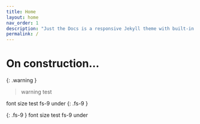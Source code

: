 ```yaml
---
title: Home
layout: home
nav_order: 1
description: "Just the Docs is a responsive Jekyll theme with built-in search that is easily customizable and hosted on GitHub Pages."
permalink: /
---
```


# On construction...

{: .warning }
> warning test


font size test fs-9 under
{: .fs-9 }


{: .fs-9 }
font size test fs-9 under
